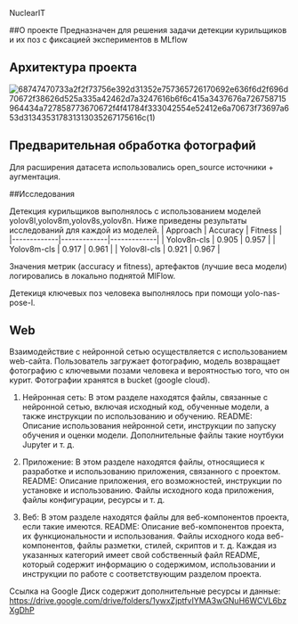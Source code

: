NuclearIT

##О проекте
Предназначен для решения задачи детекции курильщиков и их поз с фиксацией экспериментов в MLflow

## Архитектура проекта
![68747470733a2f2f73756e392d31352e757365726170692e636f6d2f696d70672f38626d525a335a42462d7a3247616b6f6c415a3437676a726758715964434a727858773670672f4f41784f333042554e52412e6a70673f73697a653d313435317831313035267175616c(1)](https://github.com/user-attachments/assets/4e0a3a86-e346-428c-8b21-acd2c0ea0fbb)

## Предварительная обработка фотографий

Для расширения датасета использовались open_source источники + аугментация.

##Исследования

Детекция курильщиков выполнялось с использованием моделей yolov8l,yolov8m,yolov8s,yolov8n. Ниже приведены результаты исследований для каждой из моделей.
| Approach    | Accuracy    | Fitness     |
|-------------|-------------|-------------|
| Yolov8n-cls | 0.905       | 0.957       |
| Yolov8m-cls | 0.917       | 0.961       |
| Yolov8l-cls | 0.921       | 0.967       |

Значения метрик (accuracy и fitness), артефактов (лучшие веса модели) логировались в локально поднятой MlFlow.

Детекиця ключевых поз человека выполнялось при помощи yolo-nas-pose-l.

## Web

Взаимодействие с нейронной сетью осуществляется с использованием web-сайта. Пользователь загружает фотографию, модель возвращает фотографию с ключевыми позами человека и вероятностью того, что он курит. Фотографии хранятся в bucket (google cloud). 

1. Нейронная сеть:
В этом разделе находятся файлы, связанные с нейронной сетью, включая исходный код, обученные модели, а также инструкции по использованию и обучению. README: Описание использования нейронной сети, инструкции по запуску обучения и оценки модели. Дополнительные файлы такие ноутбуки Jupyter и т. д.

2. Приложение:
В этом разделе находятся файлы, относящиеся к разработке и использованию приложения, связанного с проектом. README: Описание приложения, его возможностей, инструкции по установке и использованию. Файлы исходного кода приложения, файлы конфигурации, ресурсы и т. д.

3. Веб:
В этом разделе находятся файлы для веб-компонентов проекта, если такие имеются. README: Описание веб-компонентов проекта, их функциональности и использования. Файлы исходного кода веб-компонентов, файлы разметки, стилей, скриптов и т. д. Каждая из указанных категорий имеет свой собственный файл README, который содержит информацию о содержимом, использовании и инструкции по работе с соответствующим разделом проекта.

Ссылка на Google Диск содержит дополнительные ресурсы и данные: https://drive.google.com/drive/folders/1ywxZjptfvIYMA3wGNuH6WCVL6bzXgDhP

